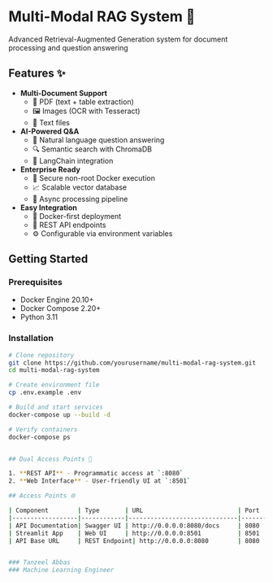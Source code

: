 # Multi-Modal RAG System 🚀

Advanced Retrieval-Augmented Generation system for document processing and question answering

## Features ✨

- **Multi-Document Support**
  - 📄 PDF (text + table extraction)
  - 🖼️ Images (OCR with Tesseract)
  - 📝 Text files
- **AI-Powered Q&A**
  - 💬 Natural language question answering
  - 🔍 Semantic search with ChromaDB
  - 🧠 LangChain integration
- **Enterprise Ready**
  - 🔐 Secure non-root Docker execution
  - 📈 Scalable vector database
  - 🔄 Async processing pipeline
- **Easy Integration**
  - 🐳 Docker-first deployment
  - 📡 REST API endpoints
  - ⚙️ Configurable via environment variables


## Getting Started 

### Prerequisites

- Docker Engine 20.10+
- Docker Compose 2.20+
- Python 3.11 

### Installation

```bash
# Clone repository
git clone https://github.com/yourusername/multi-modal-rag-system.git
cd multi-modal-rag-system

# Create environment file
cp .env.example .env

# Build and start services
docker-compose up --build -d

# Verify containers
docker-compose ps


## Dual Access Points 🔌

1. **REST API** - Programmatic access at `:8080`
2. **Web Interface** - User-friendly UI at `:8501`

## Access Points 🌐

| Component        | Type       | URL                          | Port  |
|------------------|------------|------------------------------|-------|
| API Documentation| Swagger UI | http://0.0.0.0:8080/docs     | 8080  |
| Streamlit App    | Web UI     | http://0.0.0.0:8501          | 8501  |
| API Base URL     | REST Endpoint| http://0.0.0.0:8080        | 8080  |


### Tanzeel Abbas
### Machine Learning Engineer
